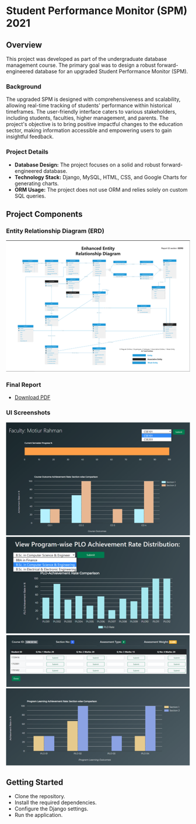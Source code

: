 # Student Performance Monitor (SPM) 2021

## Overview

This project was developed as part of the undergraduate database management course. The primary goal was to design a robust forward-engineered database for an upgraded Student Performance Monitor (SPM).

### Background

The upgraded SPM is designed with comprehensiveness and scalability, allowing real-time tracking of students' performance within historical timeframes. The user-friendly interface caters to various stakeholders, including students, faculties, higher management, and parents. The project's objective is to bring positive impactful changes to the education sector, making information accessible and empowering users to gain insightful feedback.

### Project Details

- **Database Design:** The project focuses on a solid and robust forward-engineered database.
- **Technology Stack:** Django, MySQL, HTML, CSS, and Google Charts for generating charts.
- **ORM Usage:** The project does not use ORM and relies solely on custom SQL queries.

## Project Components

### Entity Relationship Diagram (ERD)

![ERD](project/erd.png)

### Final Report

- [Download PDF](Final%20report%20v1.0.pdf)

### UI Screenshots

![Screenshot 1](project/Chart%201.png)
![Screenshot 2](project/Chart%203.png)
![Screenshot 3](project/Marksheet%20input.png)
![Screenshot 4](project/Chart%202.png)



## Getting Started

- Clone the repository.
- Install the required dependencies.
- Configure the Django settings.
- Run the application.
